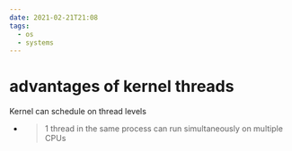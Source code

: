 ```yaml
---
date: 2021-02-21T21:08
tags: 
  - os
  - systems
---
```


# advantages of kernel threads

Kernel can schedule on thread levels
- > 1 thread in the same process can run simultaneously on multiple CPUs
